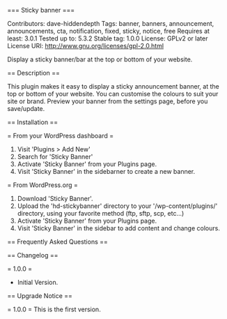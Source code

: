 === Sticky banner ===

Contributors: dave-hiddendepth
Tags: banner, banners, announcement, announcements, cta, notification, fixed, sticky, notice, free
Requires at least: 3.0.1
Tested up to: 5.3.2
Stable tag: 1.0.0
License: GPLv2 or later
License URI: http://www.gnu.org/licenses/gpl-2.0.html

Display a sticky banner/bar at the top or bottom of your website.

== Description ==

This plugin makes it easy to display a sticky announcement banner, at the top or bottom of your website. You can customise the colours to suit your site or brand. Preview your banner from the settings page, before you save/update.

== Installation ==

= From your WordPress dashboard =

1. Visit 'Plugins > Add New'
2. Search for 'Sticky Banner'
3. Activate 'Sticky Banner' from your Plugins page.
4. Visit 'Sticky Banner' in the sidebarner to create a new banner.

= From WordPress.org =

1. Download 'Sticky Banner'.
2. Upload the 'hd-stickybanner' directory to your '/wp-content/plugins/' directory, using your favorite method (ftp, sftp, scp, etc...)
3. Activate 'Sticky Banner' from your Plugins page.
4. Visit 'Sticky Banner' in the sidebar to add content and change colours.

== Frequently Asked Questions ==

== Changelog ==

= 1.0.0 =
* Initial Version.

== Upgrade Notice ==

= 1.0.0 =
This is the first version.